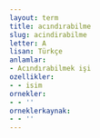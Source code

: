 ```yaml
---
layout: term
title: acındırabilme
slug: acindirabilme
letter: A
lisan: Türkçe
anlamlar:
- Acındırabilmek işi
ozellikler:
- - isim
ornekler:
- - ''
orneklerkaynak:
- - ''
---
```

